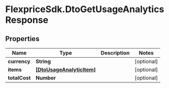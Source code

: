 # FlexpriceSdk.DtoGetUsageAnalyticsResponse

## Properties

Name | Type | Description | Notes
------------ | ------------- | ------------- | -------------
**currency** | **String** |  | [optional] 
**items** | [**[DtoUsageAnalyticItem]**](DtoUsageAnalyticItem.md) |  | [optional] 
**totalCost** | **Number** |  | [optional] 


